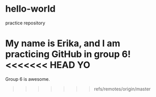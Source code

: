 # hello-world
practice repository

My name is Erika, and I am practicing GitHub in group 6!
<<<<<<< HEAD
YO
=======
Group 6 is awesome.
>>>>>>> refs/remotes/origin/master
